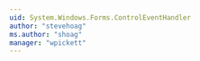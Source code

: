 ```yaml
---
uid: System.Windows.Forms.ControlEventHandler
author: "stevehoag"
ms.author: "shoag"
manager: "wpickett"
---
```

